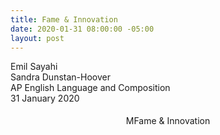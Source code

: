 ```yaml
---
title: Fame & Innovation
date: 2020-01-31 08:00:00 -05:00
layout: post
---
```


<article>
<p>
Emil Sayahi<br>
Sandra Dunstan-Hoover<br>
AP English Language and Composition<br>
31 January 2020<br>
</p>

<p align="center" style="line-height: 2;">MFame & Innovation</p>
<p style="line-height: 2;">